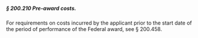 ##### § 200.210 Pre-award costs. #####

For requirements on costs incurred by the applicant prior to the start date of the period of performance of the Federal award, see § 200.458.